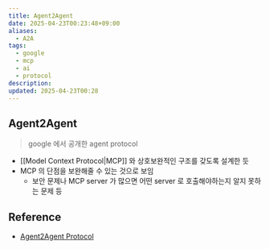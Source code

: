 ```yaml
---
title: Agent2Agent
date: 2025-04-23T00:23:48+09:00
aliases:
  - A2A
tags:
  - google
  - mcp
  - ai
  - protocol
description: 
updated: 2025-04-23T00:28
---
```


## Agent2Agent

> google 에서 공개한 agent protocol

- [[Model Context Protocol|MCP]] 와 상호보완적인 구조를 갖도록 설계한 듯
- MCP 의 단점을 보완해줄 수 있는 것으로 보임
    - 보안 문제나 MCP server 가 많으면 어떤 server 로 호출해야하는지 알지 못하는 문제 등

## Reference

- [Agent2Agent Protocol](https://google.github.io/A2A/#/)
